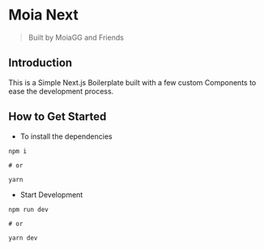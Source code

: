 # Moia Next

> Built by MoiaGG and Friends

## Introduction
This is a Simple Next.js Boilerplate built with a few custom Components to ease the development process.

## How to Get Started

- To install the dependencies
```
npm i

# or

yarn
```

- Start Development
```
npm run dev

# or

yarn dev
```